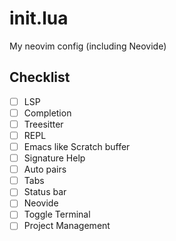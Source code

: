 # init.lua
My neovim config (including Neovide)
## Checklist
- [ ] LSP
- [ ] Completion
- [ ] Treesitter
- [ ] REPL
- [ ] Emacs like Scratch buffer
- [ ] Signature Help
- [ ] Auto pairs 
- [ ] Tabs
- [ ] Status bar
- [ ] Neovide
- [ ] Toggle Terminal
- [ ] Project Management

